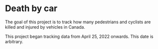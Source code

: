 # Death by car

The goal of this project is to track how many pedestrians and cyclists are killed and injured by vehicles in Canada.

This project began tracking data from April 25, 2022 onwards. This date is arbitrary.
